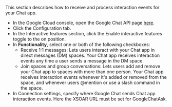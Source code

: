 This section describes how to receive and process interaction events for your Chat app.

- In the Google Cloud console, open the Google Chat API page [here](https://console.cloud.google.com/apis/api/chat.googleapis.com).
- Click the Configuration tab.
- In the Interactive features section, click the Enable interactive features toggle to the on position.
- In **Functionality**, select one or both of the following checkboxes:
    - Receive 1:1 messages: Lets users interact with your Chat app in direct messages (DM) spaces. Your Chat app receives interaction events any time a user sends a message in the DM space.
    - Join spaces and group conversations: Lets users add and remove your Chat app to spaces with more than one person. Your Chat app receives interaction events whenever it's added or removed from the space, and whenever users @mention or use a slash command in the space.
- In Connection settings, specify where Google Chat sends Chat app interaction events. Here the XSOAR URL must be set for GoogleChatAsk.